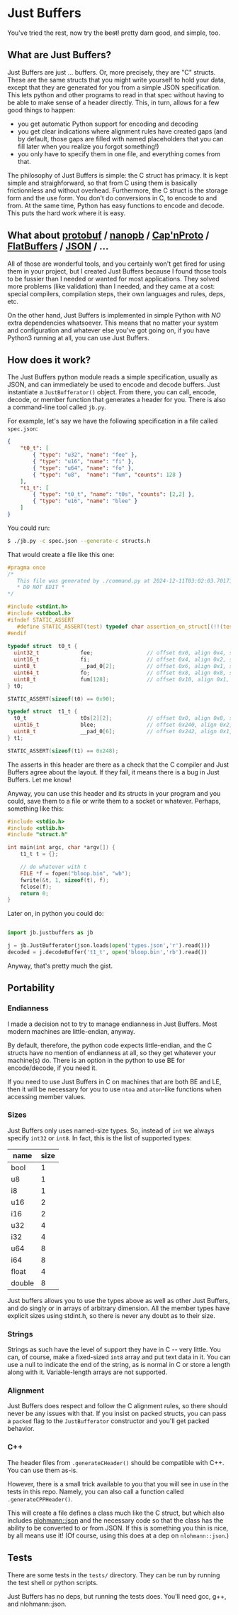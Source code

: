 # Just Buffers

You've tried the rest, now try the ~~best!~~ pretty darn good,
and simple, too.

## What are Just Buffers?

Just Buffers are just ... buffers. Or, more precisely, they are "C"
structs. These are the same structs that you might write yourself
to hold your data, except that they are generated for you from a
simple JSON specification. This lets python and other programs to
read in that spec without having to be able to make sense of a header
directly. This, in turn, allows for a few good things to happen:

* you get automatic Python support for encoding and decoding
* you get clear indications where alignment rules have created gaps
  (and by default, those gaps are filled with named placeholders
  that you can fill later when you realize you forgot something!)
* you only have to specify them in one file, and everything comes
  from that.

The philosophy of Just Buffers is simple: the C struct has primacy.
It is kept simple and straighforward, so that from C using them is
basically frictionnless and without overhead. Furthermore, the C
struct is the storage form and the use form. You don't do conversions
in C, to encode to and from. At the same time, Python has easy functions
to encode and decode. This puts the hard work where it is easy.

## What about [protobuf](https://protobuf.dev/) / [nanopb](https://github.com/nanopb/nanopb) / [Cap'nProto](https://capnproto.org/) / [FlatBuffers](https://flatbuffers.dev/) / [JSON](https://www.json.org/json-en.html) / ...

All of those are wonderful tools, and you certainly won't get fired
for using them in your project, but I created Just Buffers because
I found those tools to be fussier than I needed or wanted for most
applications. They solved more problems (like validation) than I needed,
and they came at a cost: special compilers, compilation steps, their
own languages and rules, deps, etc.

On the other hand, Just Buffers is implemented in simple Python with _NO_
extra dependencies whatsoever. This means that no matter your system
and configuration and whatever else you've got going on, if you have
Python3 running at all, you can use Just Buffers.

## How does it work?

The Just Buffers python module reads a simple specification,
usually as JSON, and can immediately be used to encode and decode
buffers. Just instantiate a `JustBufferator()` object. From there,
you can call, encode, decode, or member function that generates
a header for you. There is also a command-line tool called `jb.py`.

For example, let's say we have the following specification in a file called `spec.json`:

```json
{
    "t0_t": [
        { "type": "u32", "name": "fee" },
        { "type": "u16", "name": "fi" },
        { "type": "u64", "name": "fo" },
        { "type": "u8",  "name": "fum", "counts": 128 }
    ],
    "t1_t": [
        { "type": "t0_t", "name": "t0s", "counts": [2,2] },
        { "type": "u16", "name": "blee" }
    ]
}
```

You could run:

```sh
$ ./jb.py -c spec.json --generate-c structs.h
```

That would create a file like this one:
```c
#pragma once
/* 
   This file was generated by ./command.py at 2024-12-11T03:02:03.701712
   * DO NOT EDIT *
*/

#include <stdint.h>
#include <stdbool.h>
#ifndef STATIC_ASSERT
   #define STATIC_ASSERT(test) typedef char assertion_on_struct[(!!(test))*2-1]
#endif
    
typedef struct  t0_t {
  uint32_t             fee;                 // offset 0x0, align 0x4, size 0x4
  uint16_t             fi;                  // offset 0x4, align 0x2, size 0x2
  uint8_t              __pad_0[2];          // offset 0x6, align 0x1, size 0x2
  uint64_t             fo;                  // offset 0x8, align 0x8, size 0x8
  uint8_t              fum[128];            // offset 0x10, align 0x1, size 0x80
} t0;

STATIC_ASSERT(sizeof(t0) == 0x90);

typedef struct  t1_t {
  t0_t                 t0s[2][2];           // offset 0x0, align 0x8, size 0x240
  uint16_t             blee;                // offset 0x240, align 0x2, size 0x2
  uint8_t              __pad_0[6];          // offset 0x242, align 0x1, size 0x6
} t1;

STATIC_ASSERT(sizeof(t1) == 0x248);
```

The asserts in this header are there as a check that the C compiler and
Just Buffers agree about the layout. If they fail, it means there is a 
bug in Just Buffers. Let me know!

Anyway, you can use this header and its structs in your program and you could,
save them to a file or write them to a socket or whatever. Perhaps, something
like this:

```c
#include <stdio.h>
#include <stlib.h>
#include "struct.h"

int main(int argc, char *argv[]) {
    t1_t t = {};

    // do whatever with t
    FILE *f = fopen("bloop.bin", "wb");
    fwrite(&t, 1, sizeof(t), f);
    fclose(f);
    return 0;
}
```

Later on, in python you could do:
```python

import jb.justbuffers as jb

j = jb.JustBufferator(json.loads(open('types.json','r').read()))
decoded = j.decodeBuffer('t1_t', open('bloop.bin','rb').read())
```

Anyway, that's pretty much the gist.

## Portability

### Endianness

I made a decision not to try to manage endianness in Just Buffers.
Most modern machines are little-endian, anyway.

By default, therefore, the python code expects little-endian, and
the C structs have no mention of endianness at all, so they get whatever
your machine(s) do. There is an option in the python to use BE for
encode/decode, if you need it.

If you need to use Just Buffers in C on machines that are both BE
and LE, then it will be necessary for you to use `ntoa` and `aton`-like
functions when accessing member values.

### Sizes

Just Buffers only uses named-size types. So, instead of `int` we always
specify `int32` or `int8`. In fact, this is the list of supported types:

|name  | size |
|------|------|
|bool  | 1    |
|u8    | 1    |
|i8    | 1    |
|u16   | 2    |
|i16   | 2    |
|u32   | 4    |
|i32   | 4    |
|u64   | 8    |
|i64   | 8    |
|float | 4    |
|double| 8    |

Just buffers allows you to use the types above as well as other Just
Buffers, and do singly or in arrays of arbitrary dimension.
All the member types have explicit sizes using stdint.h, so there is
never any doubt as to their size.

### Strings

Strings as such have the level of support they have in C -- very little.
You can, of course, make a fixed-sized `int8` array and put text data in
it. You can use a null to indicate the end of the string, as is normal in
C or store a length along with it. Variable-length arrays are not supported.

### Alignment

Just Buffers does respect and follow the C alignment rules, so there
should never be any issues with that. If you insist on packed structs,
you can pass a `packed` flag to the `JustBufferator` constructor and 
you'll get packed behavior.

### C++

The header files from `.generateCHeader()` should be compatible
with C++. You can use them as-is.

However, there is a small trick available to you that you will see
in use in the tests in this repo. Namely, you can also call a function
called `.generateCPPHeader()`.

This will create a file defines a class much like the C struct, but
which also includes [nlohmann::json](https://github.com/nlohmann/json)
and the necessary code so that the class has the ability to be 
converted to or from JSON. If this is something you thin is nice, by
all means use it! (Of course, using this does at a dep on `nlohmann::json`.)

## Tests

There are some tests in the `tests/` directory. They can be run by
running the test shell or python scripts.

Just Buffers has no deps, but running the tests does. You'll need
gcc, g++, and nlohmann::json.

